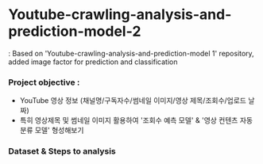 # Youtube-crawling-analysis-and-prediction-model-2
: Based on 'Youtube-crawling-analysis-and-prediction-model 1' repository, added image factor for prediction and classification 


### Project objective :
- YouTube 영상 정보 (채널명/구독자수/썸네일 이미지/영상 제목/조회수/업로드 날짜)
- 특히 영상제목 및 썸네일 이미지 활용하여 '조회수 예측 모델' & '영상 컨텐츠 자동 분류 모델' 형성해보기

### Dataset & Steps to analysis


